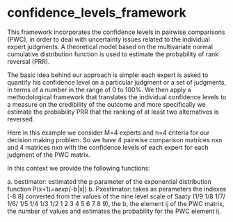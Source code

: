 # confidence_levels_framework

This framework incorporates the confidence levels in pairwise comparisons (PWC), in order to deal with uncertainty issues related to the individual expert judgments.
A theoretical model based on the multivariate normal cumulative distribution function is used to estimate the probability of rank reversal (PRR).

The basic idea behind our approach is simple: each expert is asked to quantify his confidence level on a particular judgment or a set of judgments, in terms of a number
in the range of 0 to 100%. We then apply a methodological framework that translates the individual confidence levels to a measure on the credibility of the outcome and
more specifically we estimate the probability PRR that the ranking of at least two alternatives is reversed.

Here in this example we consider M=4 experts and n=4 criteria for our decision making problem. So we have 4 pairwise comparison matrices nxn and 4 matrices nxn with the confidence levels of each expert for each judgment of the PWC matrix.

In this context we provide the following functions:

a. bestimator: estimated the p parameter of the exponential distribution function P(x+1)=a*exp(-b*|x|)
b. Pxestimator: takes as perameters the indexes [-8  8] converted from the values of the nine level scale of Saaty (1/9 1/8 1/7/ 1/6/ 1/5 1/4 1/3 1/2 1 2 3 4 5 6 7 8 9), the b, the element ij of the PWC matrix, the number of values and estimates the probability for the PWC element ij. 
